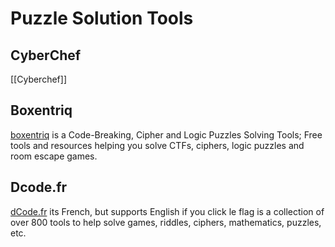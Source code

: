 # Puzzle Solution  Tools

## CyberChef

[[Cyberchef]]
 
## Boxentriq
[boxentriq](https://www.boxentriq.com/code-breaking/) is a Code-Breaking, Cipher and Logic Puzzles Solving Tools; Free tools and resources helping you solve CTFs, ciphers, logic puzzles and room escape games.

## Dcode.fr
[dCode.fr](https://www.dcode.fr/en) its French, but supports English if you click le flag is a collection of over 800 tools to help solve games, riddles, ciphers, mathematics, puzzles, etc.


